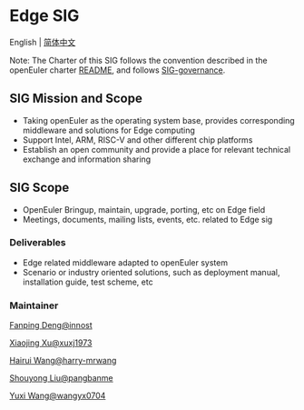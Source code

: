 # Edge SIG

English | [简体中文](sig-Edge_cn.md)

Note: The Charter of this SIG follows the convention described in the openEuler charter [README](/en/governance/README.md), and follows [SIG-governance](/en/technical-committee/governance/SIG-governance.md).

## SIG Mission and Scope

- Taking openEuler as the operating system base, provides corresponding middleware and solutions for Edge computing
- Support Intel, ARM, RISC-V and other different chip platforms
- Establish an open community and provide a place for relevant technical exchange and information sharing

## SIG Scope

- OpenEuler Bringup, maintain, upgrade, porting, etc on Edge field
- Meetings, documents, mailing lists, events, etc. related to Edge sig

### Deliverables

- Edge related middleware adapted to openEuler system
- Scenario or industry oriented solutions, such as deployment manual, installation guide, test scheme, etc

### Maintainer

[Fanping Deng@innost](https://gitee.com/innost)

[Xiaojing Xu@xuxj1973](2285728351@qq.com)

[Hairui Wang@harry-mrwang](wanghr0630@thundersoft.com)

[Shouyong Liu@pangbanme](https://gitee.com/pangbanme)

[Yuxi Wang@wangyx0704](https://gitee.com/wangyx0704)
